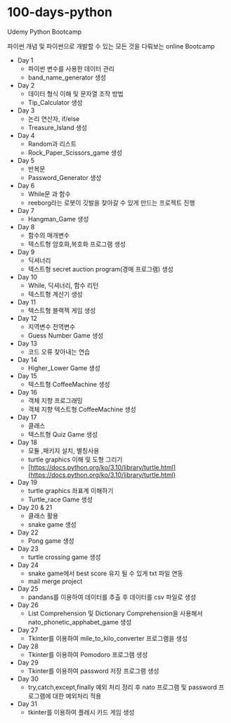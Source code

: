 # 100-days-python
Udemy Python Bootcamp 

파이썬 개념 및 파이썬으로 개발할 수 있는 모든 것을 다뤄보는 online Bootcamp

- Day 1
    - 파이썬 변수를 사용한 데이터 관리
    - band_name_generator 생성
- Day 2
    - 데이터 형식 이해 및 문자열 조작 방법
    - Tip_Calculator 생성
- Day 3
    - 논리 연산자, if/else
    - Treasure_Island 생성
- Day 4
    - Random과 리스트
    - Rock_Paper_Scissors_game 생성
- Day 5
    - 반복문
    - Password_Generator 생성
- Day 6
    - While문 과 함수
    - reeborg라는 로봇이 깃발을 찾아갈 수 있게 만드는 프로젝트 진행
- Day 7
    - Hangman_Game 생성
- Day 8
    - 함수의 매개변수
    - 텍스트형 암호화,복호화 프로그램 생성
- Day 9
    - 딕셔너리
    - 텍스트형 secret auction program(경매 프로그램) 생성
- Day 10
    - While, 딕셔너리, 함수 리턴
    - 텍스트형 계산기 생성
- Day 11
    - 텍스트형 블랙젝 게임 생성
- Day 12
    - 지역변수 전역변수
    - Guess Number Game 생성
- Day 13
    - 코드 오류 찾아내는 연습
- Day 14
    - Higher_Lower Game 생성
- Day 15
    - 텍스트형 CoffeeMachine 생성
- Day 16
    - 객체 지향 프로그래밍
    - 객체 지향 텍스트형 CoffeeMachine 생성
- Day 17
    - 클래스
    - 텍스트형 Quiz Game 생성
- Day 18
    - 모듈 ,패키지 설치, 별칭사용
    - turtle graphics 이해 및 도형 그리기
    - [https://docs.python.org/ko/3.10/library/turtle.html](https://docs.python.org/ko/3.10/library/turtle.html)
- Day 19
    - turtle graphics 좌표계 이해하기
    - Turtle_race Game 생성
- Day 20 & 21
    - 클래스 활용
    - snake game 생성
- Day 22
    - Pong game 생성
- Day 23
    - turtle crossing game 생성
- Day 24
    - snake game에서 best score 유지 될 수 있게 txt 파일 연동 
    - mail merge project 
- Day 25
    - pandans를 이용하여 데이터를 추출 후 데이터를 csv 파일로 생성 
- Day 26
    - List Comprehension 및 Dictionary Comprehension을 사용해서 nato_phonetic_apphabet_game 생성
- Day 27
    - Tkinter를 이용하여 mile_to_kilo_converter 프로그램을 생성
- Day 28
    - Tkinter를 이용하여 Pomodoro 프로그램 생성 
- Day 29
    - Tkinter를 이용하여 password 저장 프로그램 생성 
- Day 30
    - try,catch,except,finally 예외 처리 정리 후 nato 프로그램 및 password 프로그램에 대한 예외처리 적용
- Day 31
    - tkinter를 이용하여 플레시 카드 게임 생성